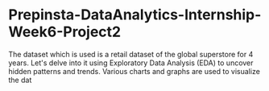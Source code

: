 # Prepinsta-DataAnalytics-Internship-Week6-Project2
The dataset which is used is a retail dataset of the global superstore for 4 years. Let's delve into it using Exploratory Data Analysis (EDA) to uncover hidden patterns and trends. Various charts and graphs are used to visualize the dat
